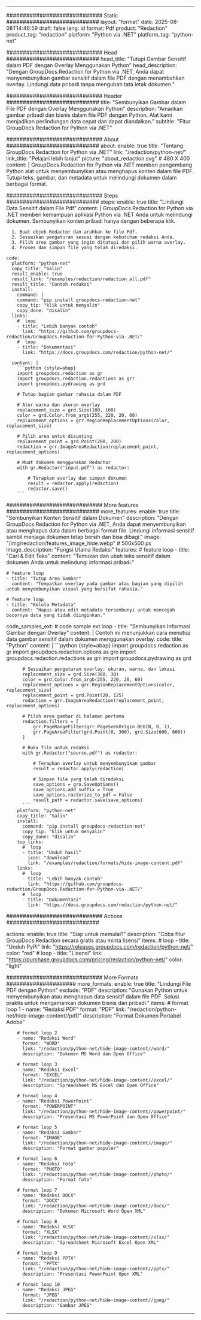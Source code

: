 
---
############################# Static ############################
layout: "format"
date:  2025-08-08T14:46:59
draft: false
lang: id
format: Pdf
product: "Redaction"
product_tag: "redaction"
platform: "Python via .NET"
platform_tag: "python-net"

############################# Head ############################
head_title: "Tutupi Gambar Sensitif dalam PDF dengan Overlay Menggunakan Python"
head_description: "Dengan GroupDocs.Redaction for Python via .NET, Anda dapat menyembunyikan gambar sensitif dalam file PDF dengan menambahkan overlay. Lindungi data pribadi tanpa mengubah tata letak dokumen."

############################# Header ############################
title: "Sembunyikan Gambar dalam File PDF dengan Overlay Menggunakan Python" 
description: "Amankan gambar pribadi dan bisnis dalam file PDF dengan Python. Alat kami menjadikan perlindungan data cepat dan dapat diandalkan."
subtitle: "Fitur GroupDocs.Redaction for Python via .NET" 

############################# About ############################
about:
    enable: true
    title: "Tentang GroupDocs.Redaction for Python via .NET"
    link: "/redaction/python-net/"
    link_title: "Pelajari lebih lanjut"
    picture: "about_redaction.svg" # 480 X 400
    content: |
       GroupDocs.Redaction for Python via .NET memberi pengembang Python alat untuk menyembunyikan atau menghapus konten dalam file PDF. Tutupi teks, gambar, dan metadata untuk melindungi dokumen dalam berbagai format.

############################# Steps ############################
steps:
    enable: true
    title: "Lindungi Data Sensitif dalam File Pdf"
    content: |
      GroupDocs.Redaction for Python via .NET memberi kemampuan aplikasi Python via .NET Anda untuk melindungi dokumen. Sembunyikan konten pribadi hanya dengan beberapa klik.
      
      1. Buat objek Redactor dan arahkan ke file Pdf.
      2. Sesuaikan pengaturan sesuai dengan kebutuhan redaksi Anda.
      3. Pilih area gambar yang ingin ditutupi dan pilih warna overlay.
      4. Proses dan simpan file yang telah diredaksi.
   
    code:
      platform: "python-net"
      copy_title: "Salin"
      result_enable: true
      result_link: "/examples/redaction/redaction_all.pdf"
      result_title: "Contoh redaksi"
      install:
        command: |
        command: "pip install groupdocs-redaction-net"
        copy_tip: "klik untuk menyalin"
        copy_done: "disalin"
      links:
        #  loop
        - title: "Lebih banyak contoh"
          link: "https://github.com/groupdocs-redaction/GroupDocs.Redaction-for-Python-via-.NET/"
        #  loop
        - title: "Dokumentasi"
          link: "https://docs.groupdocs.com/redaction/python-net/"
          
      content: |
        ```python {style=abap}
        import groupdocs.redaction as gr
        import groupdocs.redaction.redactions as grr
        import groupdocs.pydrawing as grd

        # Tutup bagian gambar rahasia dalam PDF

        # Atur warna dan ukuran overlay
        replacement_size = grd.Size(100, 100)
        color = grd.Color.from_argb(255, 220, 20, 60)
        replacement_options = grr.RegionReplacementOptions(color, replacement_size)

        # Pilih area untuk disunting
        replacement_point = grd.Point(200, 200)
        redaction = grr.ImageAreaRedaction(replacement_point, replacement_options)
                
        # Muat dokumen menggunakan Redactor
        with gr.Redactor("input.pdf") as redactor:

            # Terapkan overlay dan simpan dokumen
            result = redactor.apply(redaction)
            redactor.save()
        ```            


############################# More features ############################
more_features:
  enable: true
  title: "Sembunyikan Konten Sensitif dalam Dokumen"
  description: "Dengan GroupDocs.Redaction for Python via .NET, Anda dapat menyembunyikan atau menghapus data dalam berbagai format file. Lindungi informasi sensitif sambil menjaga dokumen tetap bersih dan bisa dibagi."
  image: "/img/redaction/features_image_hide.webp" # 500x500 px
  image_description: "Fungsi Utama Redaksi"
  features:
    # feature loop
    - title: "Cari & Edit Teks"
      content: "Temukan dan ubah teks sensitif dalam dokumen Anda untuk melindungi informasi pribadi."

    # feature loop
    - title: "Tutup Area Gambar"
      content: "Tempatkan overlay pada gambar atau bagian yang dipilih untuk menyembunyikan visual yang bersifat rahasia."

    # feature loop
    - title: "Kelola Metadata"
      content: "Hapus atau edit metadata tersembunyi untuk mencegah bocornya data yang tidak diinginkan."
      
  code_samples_ext:
    # code sample ext loop
    - title: "Sembunyikan Informasi Gambar dengan Overlay"
      content: |
        Contoh ini menunjukkan cara menutup data gambar sensitif dalam dokumen menggunakan overlay.
      code:
        title: "Python"
        content: |
          ```python {style=abap}
          import groupdocs.redaction as gr
          import groupdocs.redaction.options as gro
          import groupdocs.redaction.redactions as grr
          import groupdocs.pydrawing as grd

          # Sesuaikan pengaturan overlay: ukuran, warna, dan lokasi
          replacement_size = grd.Size(300, 30)
          color = grd.Color.from_argb(255, 220, 20, 60)
          replacement_options = grr.RegionReplacementOptions(color, replacement_size)
          replacement_point = grd.Point(20, 125)
          redaction = grr.ImageAreaRedaction(replacement_point, replacement_options)

          # Pilih area gambar di halaman pertama
          redaction.filters = [
              grr.PageRangeFilter(grr.PageSeekOrigin.BEGIN, 0, 1),
              grr.PageAreaFilter(grd.Point(0, 300), grd.Size(600, 600))
          ]

          # Buka file untuk redaksi
          with gr.Redactor("source.pdf") as redactor:

              # Terapkan overlay untuk menyembunyikan gambar
              result = redactor.apply(redaction)

              # Simpan file yang telah diredaksi
              save_options = gro.SaveOptions()
              save_options.add_suffix = True
              save_options.rasterize_to_pdf = False
              result_path = redactor.save(save_options)
          ```
        platform: "python-net"
        copy_title: "Salin"
        install:
          command: "pip install groupdocs-redaction-net"
          copy_tip: "klik untuk menyalin"
          copy_done: "disalin"
        top_links:
          #  loop
          - title: "Unduh hasil"
            icon: "download"
            link: "/examples/redaction/formats/hide-image-content.pdf"
        links:
          #  loop
          - title: "Lebih banyak contoh"
            link: "https://github.com/groupdocs-redaction/GroupDocs.Redaction-for-Python-via-.NET/"
          #  loop
          - title: "Dokumentasi"
            link: "https://docs.groupdocs.com/redaction/python-net/"


############################# Actions ############################

actions:
  enable: true
  title: "Siap untuk memulai?"
  description: "Coba fitur GroupDocs.Redaction secara gratis atau minta lisensi"
  items:
    #  loop
    - title: "Unduh PyPi"
      link: "https://releases.groupdocs.com/redaction/python-net/"
      color: "red"
        #  loop
    - title: "Lisensi"
      link: "https://purchase.groupdocs.com/pricing/redaction/python-net/"
      color: "light"


############################# More Formats #####################
more_formats:
    enable: true
    title: "Lindungi File PDF dengan Python"
    exclude: "PDF"
    description: "Gunakan Python untuk menyembunyikan atau menghapus data sensitif dalam file PDF. Solusi praktis untuk mengamankan dokumen bisnis dan pribadi."
    items: 
        # format loop 1
        - name: "Redaksi PDF"
          format: "PDF"
          link: "/redaction/python-net/hide-image-content//pdf/"
          description: "Format Dokumen Portabel Adobe"

        # format loop 2
        - name: "Redaksi Word"
          format: "WORD"
          link: "/redaction/python-net/hide-image-content//word/"
          description: "Dokumen MS Word dan Open Office"
          
        # format loop 3
        - name: "Redaksi Excel"
          format: "EXCEL"
          link: "/redaction/python-net/hide-image-content//excel/"
          description: "Spreadsheet MS Excel dan Open Office"

        # format loop 4
        - name: "Redaksi PowerPoint"
          format: "POWERPOINT"
          link: "/redaction/python-net/hide-image-content//powerpoint/"
          description: "Presentasi MS PowerPoint dan Open Office"

        # format loop 5
        - name: "Redaksi Gambar"
          format: "IMAGE"
          link: "/redaction/python-net/hide-image-content//image/"
          description: "Format gambar populer"

        # format loop 6
        - name: "Redaksi Foto"
          format: "PHOTO"
          link: "/redaction/python-net/hide-image-content//photo/"
          description: "Format foto"

        # format loop 7
        - name: "Redaksi DOCX"
          format: "DOCX"
          link: "/redaction/python-net/hide-image-content//docx/"
          description: "Dokumen Microsoft Word Open XML"
          
        # format loop 8
        - name: "Redaksi XLSX"
          format: "XLSX"
          link: "/redaction/python-net/hide-image-content//xlsx/"
          description: "Spreadsheet Microsoft Excel Open XML"
          
        # format loop 9
        - name: "Redaksi PPTX"
          format: "PPTX"
          link: "/redaction/python-net/hide-image-content//pptx/"
          description: "Presentasi PowerPoint Open XML"

        # format loop 10
        - name: "Redaksi JPEG"
          format: "JPEG"
          link: "/redaction/python-net/hide-image-content//jpeg/"
          description: "Gambar JPEG"


---